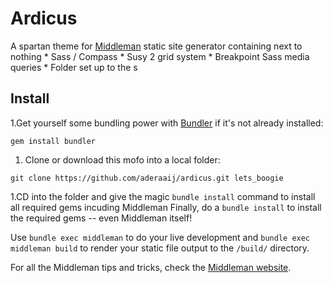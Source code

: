 Ardicus
=================

A spartan theme for [Middleman](http://middlemanapp.com/) static site generator containing next to nothing
	* Sass / Compass
	* Susy 2 grid system
	* Breakpoint Sass media queries
	* Folder set up to the s

## Install

1.Get yourself some bundling power with [Bundler](http://gembundler.com/) if it's not already installed:

```
gem install bundler
```

1. Clone or download this mofo into a local folder:

```
git clone https://github.com/aderaaij/ardicus.git lets_boogie
```

1.CD into the folder and give the magic ```bundle install``` command  to install all required gems incuding Middleman
Finally, do a ```bundle install``` to install the required gems -- even Middleman itself!

Use ```bundle exec middleman``` to do your live development and ```bundle exec middleman build``` to render your static file output to the ```/build/``` directory.

For all the Middleman tips and tricks, check the [Middleman website](http://middlemanapp.com/).